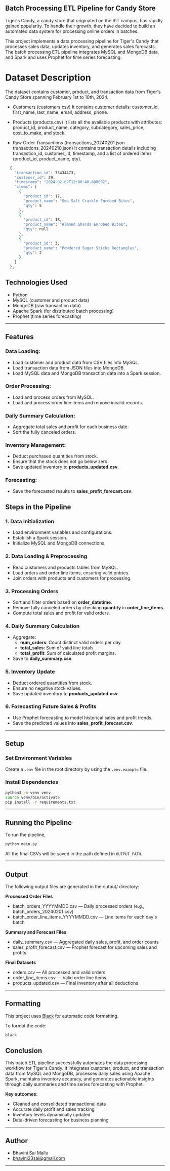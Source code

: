 ## Batch Processing ETL Pipeline for Candy Store

Tiger's Candy, a candy store that originated on the RIT campus, has rapidly gained popularity. To handle their growth, they have decided to build an automated data system for processing online orders in batches. 

This project implements a data processing pipeline for Tiger's Candy that processes sales data, updates inventory, and generates sales forecasts. The batch processing ETL pipeline integrates MySQL and MongoDB data, and Spark and uses Prophet for time series forecasting.

# Dataset Description 

The dataset contains customer, product, and transaction data from Tiger's Candy Store spanning February 1st to 10th, 2024.

- Customers (customers.csv)
It contains customer details: customer_id, first_name, last_name, email, address, phone.

- Products (products.csv)
It lists all the available products with attributes: product_id, product_name, category, subcategory, sales_price, cost_to_make, and stock.

- Raw Order Transactions (transactions_20240201.json - transactions_20240210.json)
It contains transaction details including transaction_id, customer_id, timestamp, and a list of ordered items (product_id, product_name, qty).

``` bash
  {
    "transaction_id": 73434473,
    "customer_id": 29,
    "timestamp": "2024-02-02T12:00:40.808092",
    "items": [
      {
        "product_id": 17,
        "product_name": "Sea Salt Crackle Enrobed Bites",
        "qty": 5
      },
      {
        "product_id": 18,
        "product_name": "Almond Shards Enrobed Bites",
        "qty": null
      },
      {
        "product_id": 3,
        "product_name": "Powdered Sugar Sticks Rectangles",
        "qty": 2
      }
    ]
  },
```

## Technologies Used
- Python
- MySQL (customer and product data)
- MongoDB (raw transaction data)
- Apache Spark (for distributed batch processing)
- Prophet (time series forecasting)

---

## Features 

### Data Loading: 
- Load customer and product data from CSV files into MySQL.
- Load transaction data from JSON files into MongoDB.
- Load MySQL data and MongoDB transaction data into a Spark session.

### Order Processing:
- Load and process orders from MySQL.
- Load and process order line items and remove invalid records.

### Daily Summary Calculation:
- Aggregate total sales and profit for each business date.
- Sort the fully canceled orders.

### Inventory Management:
- Deduct purchased quantities from stock.
- Ensure that the stock does not go below zero.
- Save updated inventory to **products_updated.csv**.

### Forecasting:
- Save the forecasted results to **sales_profit_forecast.csv**.

## Steps in the Pipeline

### 1. Data Initialization
- Load environment variables and configurations.
- Establish a Spark session.
- Initialize MySQL and MongoDB connections.

### 2. Data Loading & Preprocessing
- Read customers and products tables from MySQL.
- Load orders and order line items, ensuring valid entries.
- Join orders with products and customers for processing.

### 3. Processing Orders
- Sort and filter orders based on **order_datetime**.
- Remove fully canceled orders by checking **quantity** in **order_line_items**.
- Compute total sales and profit for valid orders.

### 4. Daily Summary Calculation
- Aggregate:
  - **num_orders**: Count distinct valid orders per day.
  - **total_sales**: Sum of valid line totals.
  - **total_profit**: Sum of calculated profit margins.
- Save to **daily_summary.csv**.

### 5. Inventory Update
- Deduct ordered quantities from stock.
- Ensure no negative stock values.
- Save updated inventory to **products_updated.csv**.

### 6. Forecasting Future Sales & Profits
- Use Prophet forecasting to model historical sales and profit trends.
- Save the predicted values into **sales_profit_forecast.csv**.

--- 

## Setup 

### Set Environment Variables

Create a `.env` file in the root directory by using the  `.env.example` file. 

### Install Dependencies

```bash
python3 -m venv venv
source venv/bin/activate
pip install -r requirements.txt
```

---

## Running the Pipeline

To run the pipeline,

```bash
python main.py
```

All the final CSVs will be saved in the path defined in `OUTPUT_PATH`.

---

## Output

The following output files are generated in the output/ directory:

**Processed Order Files**
+ batch_orders_YYYYMMDD.csv — Daily processed orders (e.g., batch_orders_20240201.csv)
+ batch_order_line_items_YYYYMMDD.csv — Line items for each day's batch

**Summary and Forecast Files**
- daily_summary.csv — Aggregated daily sales, profit, and order counts
- sales_profit_forecast.csv — Prophet forecast for upcoming sales and profits

**Final Datasets**
- orders.csv — All processed and valid orders
- order_line_items.csv — Valid order line items
- products_updated.csv — Final inventory after all deductions
---

## Formatting

This project uses [Black](https://black.readthedocs.io/en/stable/) for automatic code formatting.

To format the code:

```bash
black .
```

## Conclusion 

This batch ETL pipeline successfully automates the data processing workflow for Tiger's Candy. It integrates customer, product, and transaction data from MySQL and MongoDB, processes daily sales using Apache Spark, maintains inventory accuracy, and generates actionable insights through daily summaries and time series forecasting with Prophet.

**Key outcomes:**
- Cleaned and consolidated transactional data
- Accurate daily profit and sales tracking
- Inventory levels dynamically updated
- Data-driven forecasting for business planning

---

## Author
- Bhavini Sai Mallu
- bhavini23sai@gmail.com
---
